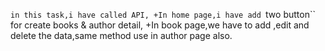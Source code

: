 ``in this task,i have called API,
+In home page,i have add ``two button`` for create books & author detail,
+In book page,we have to add ,edit and delete the data,same method use in author page also.